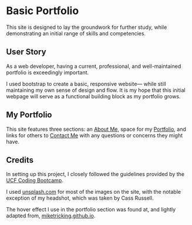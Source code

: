 # Basic Portfolio

This site is designed to lay the groundwork for further study, while demonstrating an initial range of skills and competencies.

## User Story

As a web developer, having a current, professional, and well-maintained portfolio is exceedingly important.

I used bootstrap to create a basic, responsive website— while still maintaining my own sense of design and flow. It is my hope that this initial webpage will serve as a functional building block as my portfolio grows.

## My Portfolio

This site features three sections: an [About Me](https://andreloui5.github.io/Basic_Responsive_Portfolio/#aboutMe), space for my [Portfolio](https://andreloui5.github.io/Basic_Responsive_Portfolio/#myPortfolio), and links for others to [Contact Me](https://andreloui5.github.io/Basic_Responsive_Portfolio/#myContact) with any questions or concerns they might have.

## Credits

In setting up this project, I closely followed the guidelines provided by the [UCF Coding Bootcamp](https://github.com/UCF-Coding-Boot-Camp/UCF-ORL-FSF-FT-11-2019-U-C).

I used [unsplash.com](https://unsplash.com/) for most of the images on the site, with the notable exception of my headshot, which was taken by Cass Russell.

The hover effect I use in the portfolio section was found at, and lightly adapted from, [miketricking.github.io](https://miketricking.github.io/bootstrap-image-hover/#).